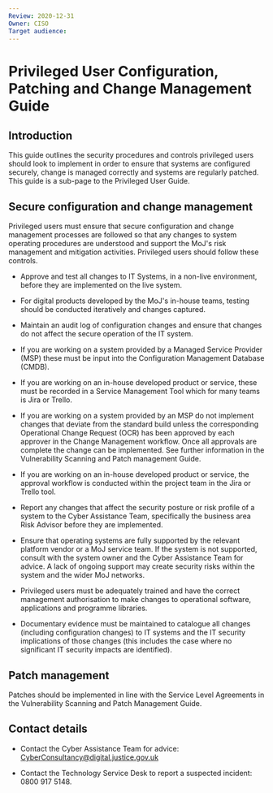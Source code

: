 ```yaml
---
Review: 2020-12-31
Owner: CISO
Target audience:
---
```


# Privileged User Configuration, Patching and Change Management Guide

## Introduction

This guide outlines the security procedures and controls privileged users should look to implement in order to ensure that systems are configured securely, change is managed correctly and systems are regularly patched. This guide is a sub-page to the Privileged User Guide.

## Secure configuration and change management

Privileged users must ensure that secure configuration and change management processes are followed so that any changes to system operating procedures are understood and support the MoJ's risk management and mitigation activities. Privileged users should follow these controls.

 - Approve and test all changes to IT Systems, in a non-live environment, before they are implemented on the live system.

 - For digital products developed by the MoJ's in-house teams, testing should be conducted iteratively and changes captured.

 - Maintain an audit log of configuration changes and ensure that changes do not affect the secure operation of the IT system.

  - If you are working on a system provided by a Managed Service Provider (MSP) these must be input into the Configuration Management Database (CMDB).

  - If you are working on an in-house developed product or service, these must be recorded in a Service Management Tool which for many teams is Jira or Trello.

 - If you are working on a system provided by an MSP do not implement changes that deviate from the standard build unless the corresponding Operational Change Request (OCR) has been approved by each approver in the Change Management workflow. Once all approvals are complete the change can be implemented. See further information in the Vulnerability Scanning and Patch management Guide.

 - If you are working on an in-house developed product or service, the approval workflow is conducted within the project team in the Jira or Trello tool.

 - Report any changes that affect the security posture or risk profile of a system to the Cyber Assistance Team, specifically the business area Risk Advisor before they are implemented.

 - Ensure that operating systems are fully supported by the relevant platform vendor or a MoJ service team. If the system is not supported, consult with the system owner and the Cyber Assistance Team for advice. A lack of ongoing support may create security risks within the system and the wider MoJ networks.

 - Privileged users must be adequately trained and have the correct management authorisation to make changes to operational software, applications and programme libraries.

 - Documentary evidence must be maintained to catalogue all changes (including configuration changes) to IT systems and the IT security implications of those changes (this includes the case where no significant IT security impacts are identified).

## Patch management

Patches should be implemented in line with the Service Level Agreements in the Vulnerability Scanning and Patch Management Guide.

## Contact details

 - Contact the Cyber Assistance Team for advice: [CyberConsultancy@digital.justice.gov.uk](mailto:CyberConsultancy@digital.justice.gov.uk)

 - Contact the Technology Service Desk to report a suspected incident: 0800 917 5148.
